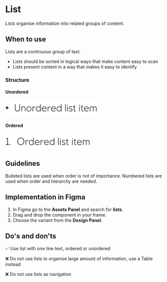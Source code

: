 # List

_Lists_ organise information into related groups of content.

## When to use
Lists are a continuous group of text.

- Lists should be sorted in logical ways that make content easy to scan
- Lists present content in a way that makes it easy to identify

### Structure

#### Unordered
![list-unordered](../assets/list-unordered.jpg)

#### Ordered
![list-ordered](../assets/list-ordered.jpg)

## Guidelines

Bulleted lists are used when order is not of importance. Numbered lists are used when order and hierarchy are needed.

## Implementation in Figma

1. In Figma go to the **Assets Panel** and search for **lists**.
2. Drag and drop the component in your frame.
3. Choose the variant from the **Design Panel**.

## Do's and don'ts

✅  Use list with one line text, ordered or unordered

❌  Do not use lists to organise large amount of information, use a Table instead

❌  Do not use lists as navigation